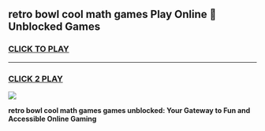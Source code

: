 
## retro bowl cool math games Play Online 👋 Unblocked Games
<h3>
<a href="https://news.freeplayer.one?title=retro_bowl_cool_math_games&ref=17CMG">CLICK TO PLAY</a></h3>
<hr>

<h3>
<a href="https://news.freeplayer.one?title=retro_bowl_cool_math_games&ref=17CMG">CLICK 2 PLAY</a>
  
</h3>

<a href="https://news.freeplayer.one?title=retro_bowl_cool_math_games&ref=17CMG/"><img src="https://clearcache.store/games.png"></a>


**retro bowl cool math games games unblocked: Your Gateway to Fun and Accessible Online Gaming**
